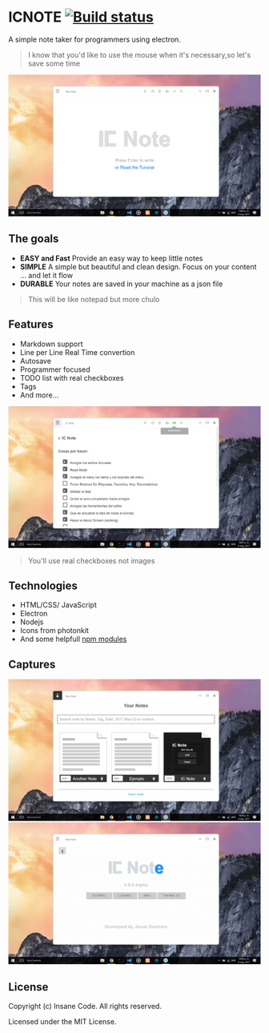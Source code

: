 # ICNOTE [![Build status](https://ci.appveyor.com/api/projects/status/g5twf1iugoeks470?svg=true)](https://ci.appveyor.com/project/jesusantguerrero/icnote)

A simple note taker for programmers using electron.
> I know that you'd like to use the mouse when it's    necessary,so let's save some time

![ICNOTE](./documentation/assets/images/img1.png)


## The goals

* **EASY and Fast** Provide an easy way to keep little notes
* **SIMPLE** A simple but beautiful and clean design. Focus on your content ... and let it flow
* **DURABLE** Your notes are saved in your machine as a json file

> This will be like notepad but more chulo
 
## Features

* Markdown support
* Line per Line Real Time convertion
* Autosave
* Programmer focused
* TODO list with real checkboxes
* Tags
* And more...

![ICNOTE](./documentation/assets/images/img7.png)
> You'll use real checkboxes not images

## Technologies

* HTML/CSS/ JavaScript
* Electron
* Nodejs
* Icons from photonkit
* And some helpfull [npm modules]()

## Captures
![ICNOTE](./documentation/assets/images/img2.png)
![ICNOTE](./documentation/assets/images/img6.png)

## License

Copyright (c) Insane Code. All rights reserved.

Licensed under the MIT License.
